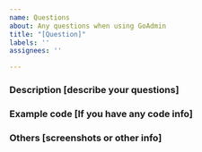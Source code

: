 ```yaml
---
name: Questions
about: Any questions when using GoAdmin
title: "[Question]"
labels: ''
assignees: ''

---
```


### Description [describe your questions]

### Example code [If you have any code info]

### Others [screenshots or other info]
